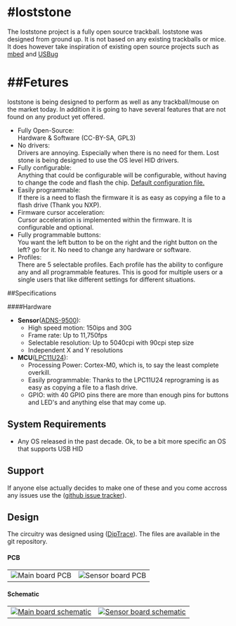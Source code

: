 #loststone
=========

The loststone project is a fully open source trackball. loststone was designed
from ground up. It is not based on any existing trackballs or mice. It does however take
inspiration of existing open source projects such as [mbed](http://mbed.org) and
[USBug](http://squonk42.github.com/USBug/)

##Fetures
=========

loststone is being designed to perform as well as any trackball/mouse on the
market today. In addition it is going to have several features that are not found
on any product yet offered.

   * Fully Open-Source:<br>
     Hardware & Software (CC-BY-SA, GPL3)
   * No drivers:<br>
     Drivers are annoying. Especially when there is no need for them. Lost stone
     is being designed to use the OS level HID drivers.
   * Fully configurable:<br>
     Anything that could be configurable will be configurable, without having
     to change the code and flash the chip. [Default configuration file.](https://github.com/Majoros/loststone/blob/master/config/loststone.cfg)
   * Easily programmable:<br>
     If there is a need to flash the firmware it is as easy as copying a file to
     a flash drive (Thank you NXP).
   * Firmware cursor acceleration:<br>
     Cursor acceleration is implemented within the firmware. It is configurable and optional.
   * Fully programmable buttons:<br>
     You want the left button to be on the right and the right button on the
     left? go for it. No need to change any hardware or software.
   * Profiles:<br>
     There are 5 selectable profiles. Each profile has the ability to configure
     any and all programmable features. This is good for multiple users or a
     single users that like different settings for different situations.

##Specifications

####Hardware

   * **Sensor**([ADNS-9500](http://www.pixart.com.tw/product_data_table.asp?ToPage=1&productclassify_id=1&productclassify2_id=3)):
     * High speed motion: 150ips and 30G
     * Frame rate: Up to 11,750fps
     * Selectable resolution: Up to 5040cpi with 90cpi step size
     * Independent X and Y resolutions
   * **MCU**([LPC11U24](http://www.nxp.com/products/microcontrollers/cortex_m0_m0/LPC11U24FBD48.html)):
     * Processing Power: Cortex-M0, which is, to say the least complete overkill.
     * Easily programmable: Thanks to the LPC11U24 reprograming is as easy as
       copying a file to a flash drive.
     * GPIO: with 40 GPIO pins there are more than enough pins for buttons and
       LED's and anything else that may come up.

## System Requirements

   * Any OS released in the past decade.
     Ok, to be a bit more specific an OS that supports USB HID

## Support

If anyone else actually decides to make one of these and you come accross any issues use the ([github issue
tracker](https://github.com/Majoros/loststone/issues)).

## Design

The circuitry was designed using ([DipTrace](http://www.diptrace.com/)). The files are available in the git repository.

#### PCB

<table>
  <tr>
    <td>
        <img alt="Main board PCB" src="https://raw.github.com/Majoros/loststone/master/images/main_board_top.png"
    </td>
    <td>
        <img alt="Sensor board PCB" src"https://raw.github.com/Majoros/loststone/master/images/sensor_board_top.png" >
    </td>
  </tr>
</table>

#### Schematic

<table>
  <tr>
    <td>
        <a href="https://github.com/Majoros/loststone/raw/master/docs/main_board_schematic.pdf" >
        <img alt="Main board schematic" src="https://raw.github.com/Majoros/loststone/master/images/main_board_schematic.png" >
        </a>
    </td>
    <td>
        <a href="https://github.com/Majoros/loststone/raw/master/docs/sensor_board_schematic.pdf" >
        <img alt="Sensor board schematic" src="https://raw.github.com/Majoros/loststone/master/images/sensor_board_schimatic.png" >
        </a>
    </td>
  </tr>
</table>
